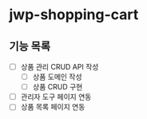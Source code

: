 # jwp-shopping-cart
## 기능 목록

- [ ] 상품 관리 CRUD API 작성
    - [ ] 상품 도메인 작성
    - [ ] 상품 CRUD 구현
- [ ] 관리자 도구 페이지 연동
- [ ] 상품 목록 페이지 연동
